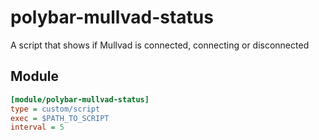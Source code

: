 # polybar-mullvad-status

A script that shows if Mullvad is connected, connecting or disconnected

## Module

```ini
[module/polybar-mullvad-status]
type = custom/script
exec = $PATH_TO_SCRIPT
interval = 5
```
